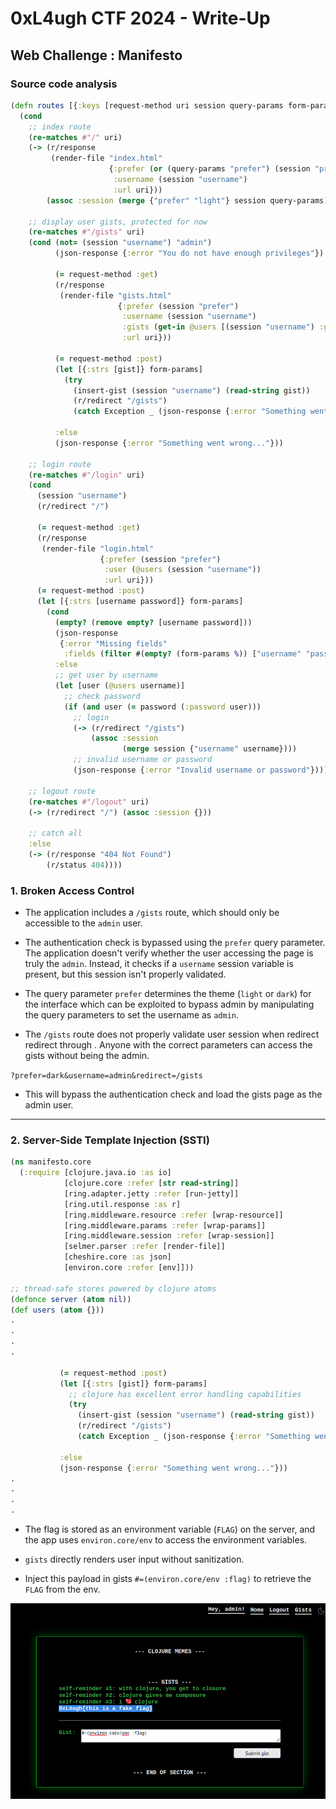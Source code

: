 
# 0xL4ugh CTF 2024 - Write-Up 

## Web Challenge : Manifesto

### Source code analysis
```clojure
(defn routes [{:keys [request-method uri session query-params form-params]}]
  (cond
    ;; index route
    (re-matches #"/" uri)
    (-> (r/response
         (render-file "index.html"
                      {:prefer (or (query-params "prefer") (session "prefer") "light")
                       :username (session "username")
                       :url uri}))
        (assoc :session (merge {"prefer" "light"} session query-params)))
    
    ;; display user gists, protected for now
    (re-matches #"/gists" uri)
    (cond (not= (session "username") "admin")
          (json-response {:error "You do not have enough privileges"})

          (= request-method :get)
          (r/response
           (render-file "gists.html"
                        {:prefer (session "prefer")
                         :username (session "username")
                         :gists (get-in @users [(session "username") :gists])
                         :url uri}))

          (= request-method :post)
          (let [{:strs [gist]} form-params]
            (try
              (insert-gist (session "username") (read-string gist))
              (r/redirect "/gists")
              (catch Exception _ (json-response {:error "Something went wrong..."}))))

          :else
          (json-response {:error "Something went wrong..."}))
    
    ;; login route
    (re-matches #"/login" uri)
    (cond
      (session "username")
      (r/redirect "/")
      
      (= request-method :get)
      (r/response
       (render-file "login.html"
                    {:prefer (session "prefer")
                     :user (@users (session "username"))
                     :url uri}))
      (= request-method :post)
      (let [{:strs [username password]} form-params]
        (cond
          (empty? (remove empty? [username password]))
          (json-response
           {:error "Missing fields"
            :fields (filter #(empty? (form-params %)) ["username" "password"])})
          :else
          ;; get user by username
          (let [user (@users username)]
            ;; check password
            (if (and user (= password (:password user)))
              ;; login
              (-> (r/redirect "/gists")
                  (assoc :session
                         (merge session {"username" username})))
              ;; invalid username or password
              (json-response {:error "Invalid username or password"})))))
    
    ;; logout route
    (re-matches #"/logout" uri)
    (-> (r/redirect "/") (assoc :session {}))

    ;; catch all
    :else
    (-> (r/response "404 Not Found")
        (r/status 404))))
```

### 1. **Broken Access Control**

  - The application includes a `/gists` route, which should only be accessible to the `admin` user.

  - The authentication check is bypassed using the `prefer` query parameter. The application doesn't verify whether the user accessing the page is truly the `admin`. Instead, it checks if a `username` session variable is present, but this session isn't properly validated.

  - The query parameter `prefer` determines the theme (`light` or `dark`) for the interface which can be exploited to bypass admin by manipulating the query parameters to set the username as `admin`.

  - The `/gists` route does not properly validate user session when redirect redirect through . Anyone with the correct parameters can access the gists without being the admin.

`?prefer=dark&username=admin&redirect=/gists`
 - This will bypass the authentication check and load the gists page as the admin user.
---

### 2. **Server-Side Template Injection (SSTI)**

```clojure
(ns manifesto.core
  (:require [clojure.java.io :as io]
            [clojure.core :refer [str read-string]]
            [ring.adapter.jetty :refer [run-jetty]]
            [ring.util.response :as r]
            [ring.middleware.resource :refer [wrap-resource]]
            [ring.middleware.params :refer [wrap-params]]
            [ring.middleware.session :refer [wrap-session]]
            [selmer.parser :refer [render-file]]
            [cheshire.core :as json]
            [environ.core :refer [env]]))

;; thread-safe stores powered by clojure atoms
(defonce server (atom nil))
(def users (atom {}))
.
.
.
.

           (= request-method :post)
           (let [{:strs [gist]} form-params]
             ;; clojure has excellent error handling capabilities
             (try
               (insert-gist (session "username") (read-string gist))
               (r/redirect "/gists")
               (catch Exception _ (json-response {:error "Something went wrong..."}))))

           :else
           (json-response {:error "Something went wrong..."}))
.
.
.
.
```

- The flag is stored as an environment variable (`FLAG`) on the server, and the app uses `environ.core/env` to access the environment variables.

- `gists` directly renders user input without sanitization.
- Inject this payload in gists `#=(environ.core/env :flag)` to retrieve the `FLAG` from the env.

<img src="images/flag.png">  



